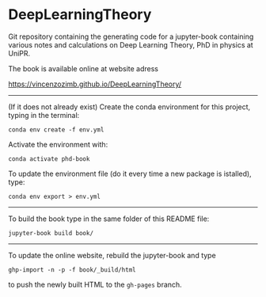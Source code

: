 # DeepLearningTheory
Git repository containing the generating code for a jupyter-book containing various notes and calculations on Deep Learning Theory, PhD in physics at UniPR. 

The book is available online at website adress 

https://vincenzozimb.github.io/DeepLearningTheory/

---

(If it does not already exist) Create the conda environment for this project, typing in the terminal: 

```
conda env create -f env.yml
```

Activate the environment with:

```
conda activate phd-book
```

To update the environment file (do it every time a new package is istalled), type:

```
conda env export > env.yml
```

---

To build the book type in the same folder of this README file:

```
jupyter-book build book/
```

---

To update the online website, rebuild the jupyter-book and type 

```
ghp-import -n -p -f book/_build/html
```

to push the newly built HTML to the `gh-pages` branch.